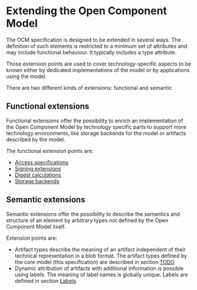 # Extending the Open Component Model

The OCM specification is designed to be extended in several ways. The definition of such elements is restricted to a minimum set of attributes and may include functional behaviour. It typically includes a type attribute.

Those extension points are used to cover technology-specific aspects to be known either by dedicated implementations of the model or by applications using the model.

There are two different kinds of extensions: functional and semantic

## Functional extensions

Functional extensions offer the possibility to enrich an implementation of the Open Component Model by technology specific parts to support more technology environments, like storage backends for the model or artifacts described by the model.

The functional extension points are:

- [Access  specifications](../01-model/02-elements.md#access-specification)
- [Signing extensions](../02-processing/03-signing.md)
- [Digest calculations](../02-processing/04-digest.md)
- [Storage backends](../04-persistence/01-mappings.md)

## Semantic extensions

Semantic extensions offer the possibility to describe the semantics and structure of an element by arbitrary types not defined by the Open Component Model itself.

Extension points are:

- Artifact types describe the meaning of an artifact independent of their technical representation in a blob format. The artifact types defined by the core model (this specification) are described in section [TODO](TODO)
- Dynamic attribution of artifacts with additional information is possible using labels. The meaning of label names is globally unique. Labels are defined in section [Labels](../01-model/02-elements.md#labels).
